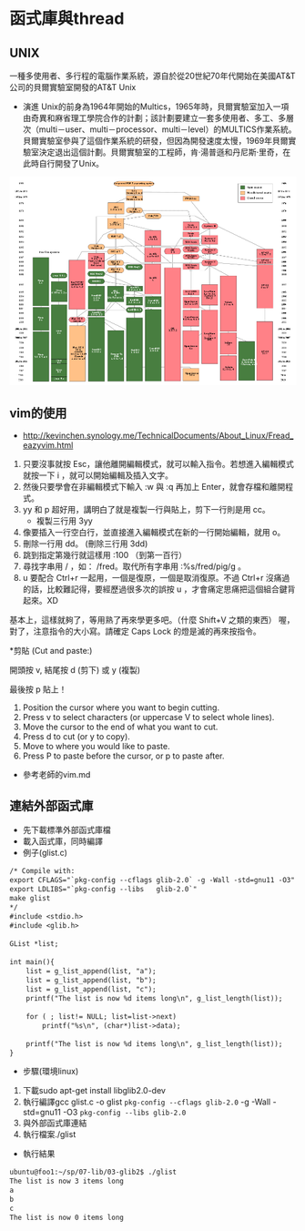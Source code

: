 # 函式庫與thread

## UNIX
一種多使用者、多行程的電腦作業系統，源自於從20世紀70年代開始在美國AT&T公司的貝爾實驗室開發的AT&T Unix

* 演進
Unix的前身為1964年開始的Multics，1965年時，貝爾實驗室加入一項由奇異和麻省理工學院合作的計劃；該計劃要建立一套多使用者、多工、多層次（multi－user、multi－processor、multi－level）的MULTICS作業系統。貝爾實驗室參與了這個作業系統的研發，但因為開發速度太慢，1969年貝爾實驗室決定退出這個計劃。貝爾實驗室的工程師，肯·湯普遜和丹尼斯·里奇，在此時自行開發了Unix。

![Pic](https://github.com/brian891005/sp109b/blob/main/Note/IMG/UNIX.jpg)

## vim的使用
* http://kevinchen.synology.me/TechnicalDocuments/About_Linux/Fread_eazyvim.html

1. 只要沒事就按 Esc，讓他離開編輯模式，就可以輸入指令。若想進入編輯模式就按一下 i ，就可以開始編輯及插入文字。
2. 然後只要學會在非編輯模式下輸入 :w 與 :q 再加上 Enter，就會存檔和離開程式。
3. yy 和 p 超好用，講明白了就是複製一行與貼上，剪下一行則是用 cc。
    * 複製三行用 3yy
4. 像要插入一行空白行，並直接進入編輯模式在新的一行開始編輯，就用 o。
5. 刪除一行用 dd。 (刪除三行用 3dd)
6. 跳到指定第幾行就這樣用 :100 （到第一百行）
7. 尋找字串用 / ，如： /fred。取代所有字串用 :%s/fred/pig/g 。
8. u 要配合 Ctrl+r 一起用，一個是復原，一個是取消復原。不過 Ctrl+r 沒痛過的話，比較難記得，要經歷過很多次的誤按 u ，才會痛定思痛把這個組合鍵背起來。XD

基本上，這樣就夠了，等用熟了再來學更多吧。（什麼 Shift+V 之類的東西） 喔，對了，注意指令的大小寫。請確定 Caps Lock 的燈是滅的再來按指令。


*剪貼 (Cut and paste:)

開頭按 v, 結尾按 d (剪下) 或 y (複製)

最後按 p 貼上！

1. Position the cursor where you want to begin cutting.
2. Press v to select characters (or uppercase V to select whole lines).
3. Move the cursor to the end of what you want to cut.
4. Press d to cut (or y to copy).
5. Move to where you would like to paste.
6. Press P to paste before the cursor, or p to paste after.

* 參考老師的vim.md

## 連結外部函式庫

* 先下載標準外部函式庫檔
* 載入函式庫，同時編譯
* 例子(glist.c)
```
/* Compile with:
export CFLAGS="`pkg-config --cflags glib-2.0` -g -Wall -std=gnu11 -O3"
export LDLIBS="`pkg-config --libs   glib-2.0`"
make glist
*/
#include <stdio.h>
#include <glib.h>

GList *list;

int main(){
    list = g_list_append(list, "a");
    list = g_list_append(list, "b");
    list = g_list_append(list, "c");
    printf("The list is now %d items long\n", g_list_length(list));

    for ( ; list!= NULL; list=list->next)
        printf("%s\n", (char*)list->data);

    printf("The list is now %d items long\n", g_list_length(list));
}
```

* 步驟(環境linux)
1. 下載sudo apt-get install libglib2.0-dev
2. 執行編譯gcc glist.c -o glist `pkg-config --cflags glib-2.0` -g -Wall -std=gnu11 -O3 `pkg-config --libs glib-2.0` 
3. 與外部函式庫連結
4. 執行檔案./glist

* 執行結果
```
ubuntu@foo1:~/sp/07-lib/03-glib2$ ./glist
The list is now 3 items long
a
b
c
The list is now 0 items long
```